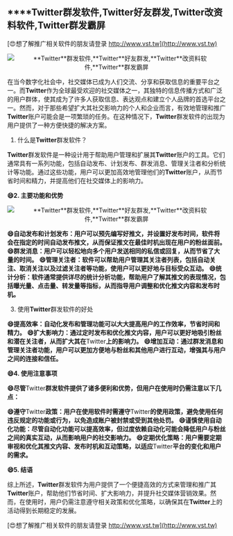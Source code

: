 ## ****Twitter**群发软件,**Twitter**好友群发,**Twitter**改资料软件,**Twitter**群发霸屏**

[😍想了解推广相关软件的朋友请登录 http://www.vst.tw](http://www.vst.tw)

 <center><img src="https://vst.tw/MP4/tuiguang/png/3.png" alt="**Twitter**群发软件,**Twitter**好友群发,**Twitter**改资料软件,**Twitter**群发霸屏"></center>

在当今数字化社会中，社交媒体已成为人们交流、分享和获取信息的重要平台之一。而**Twitter**作为全球最受欢迎的社交媒体之一，其独特的信息传播方式和广泛的用户群体，使其成为了许多人获取信息、表达观点和建立个人品牌的首选平台之一。然而，对于那些希望扩大其社交影响力的个人和企业而言，有效地管理和推广**Twitter**账户可能会是一项繁琐的任务。在这种情况下，**Twitter**群发软件的出现为用户提供了一种方便快捷的解决方案。

1. 什么是**Twitter**群发软件？

**Twitter**群发软件是一种设计用于帮助用户管理和扩展其**Twitter**账户的工具。它们通常具有一系列功能，包括自动发布、计划发布、群发消息、管理关注者和分析统计等功能。通过这些功能，用户可以更加高效地管理他们的**Twitter**账户，从而节省时间和精力，并提高他们在社交媒体上的影响力。

**😄2. 主要功能和优势**

 <center><img src="https://vst.tw/MP4/tuiguang/png/4.png" alt="**Twitter**群发软件,**Twitter**好友群发,**Twitter**改资料软件,**Twitter**群发霸屏"></center>

**😄自动发布和计划发布：用户可以预先编写好推文，并设置好发布时间，软件将会在指定的时间自动发布推文，从而保证推文在最佳时机出现在用户的粉丝面前。**
**😄群发消息：用户可以轻松地向多个用户发送相同的私信或回复，从而节省了大量的时间。**
**😄管理关注者：软件可以帮助用户管理其关注者列表，包括自动关注、取消关注以及过滤关注者等功能，使用户可以更好地与目标受众互动。**
**😄统计分析：软件通常提供详尽的统计分析功能，帮助用户了解其推文的表现情况，包括曝光量、点击量、转发量等指标，从而指导用户调整和优化推文内容和发布时机。**

3. 使用**Twitter**群发软件的好处

**😄提高效率：自动化发布和管理功能可以大大提高用户的工作效率，节省时间和精力。**
**😄扩大影响力：通过定时发布和优化推文内容，用户可以更好地吸引粉丝和潜在关注者，从而扩大其在**Twitter**上的影响力。**
**😄增加互动：通过群发消息和管理关注者功能，用户可以更加方便地与粉丝和其他用户进行互动，增强其与用户之间的连接和信任。**

**😄4. 使用注意事项**

**😄尽管**Twitter**群发软件提供了诸多便利和优势，但用户在使用时仍需注意以下几点：**

**😄遵守**Twitter**政策：用户在使用软件时需遵守**Twitter**的使用政策，避免使用任何违反规定的功能或行为，以免造成账户被封禁或受到其他处罚。**
**😄谨慎使用自动化功能：尽管自动化功能可以提高效率，但过度依赖自动化可能会降低用户与粉丝之间的真实互动，从而影响用户的社交影响力。**
**😄定期优化策略：用户需要定期审视和优化其推文内容、发布时机和互动策略，以适应**Twitter**平台的变化和用户的需求。**

**😄5. 结语**

综上所述，**Twitter**群发软件为用户提供了一个便捷高效的方式来管理和推广其**Twitter**账户，帮助他们节省时间、扩大影响力，并提升社交媒体营销效果。然而，在使用时，用户仍需注意遵守相关政策和优化策略，以确保其在**Twitter**上的活动得到长期稳定的发展。

[😍想了解推广相关软件的朋友请登录 http://www.vst.tw](http://www.vst.tw)



